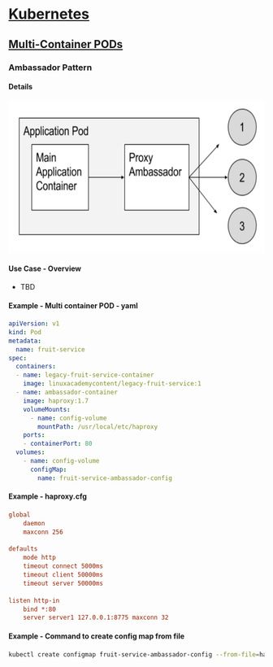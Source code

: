 
# [Kubernetes](../index)

## [Multi-Container PODs](./index)

### Ambassador Pattern

#### Details

<img src="./images/ambassador-containers.png" alt="Ambassador Pattern" title="Ambassador Pattern" height="300" />

#### Use Case - Overview

- TBD

#### Example - Multi container POD - yaml

```yaml
apiVersion: v1
kind: Pod
metadata:
  name: fruit-service
spec:
  containers:
  - name: legacy-fruit-service-container
    image: linuxacademycontent/legacy-fruit-service:1
  - name: ambassador-container
    image: haproxy:1.7
    volumeMounts:
      - name: config-volume
        mountPath: /usr/local/etc/haproxy
    ports:
    - containerPort: 80
  volumes:
    - name: config-volume
      configMap:
        name: fruit-service-ambassador-config
 ```

#### Example - haproxy.cfg

```cfg
global
    daemon
    maxconn 256

defaults
    mode http
    timeout connect 5000ms
    timeout client 50000ms
    timeout server 50000ms

listen http-in
    bind *:80
    server server1 127.0.0.1:8775 maxconn 32
 ```

#### Example - Command to create config map from file

```bash
kubectl create configmap fruit-service-ambassador-config --from-file=haproxy.cfg
 ```

